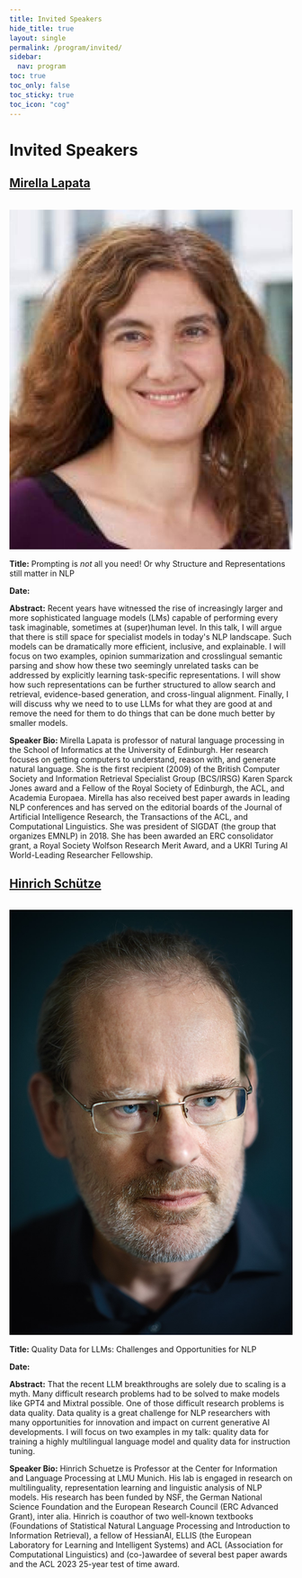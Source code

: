 ```yaml
---
title: Invited Speakers
hide_title: true
layout: single
permalink: /program/invited/
sidebar:
  nav: program
toc: true
toc_only: false
toc_sticky: true
toc_icon: "cog" 
---
```

<h1>Invited Speakers</h1>

<h2><a href="https://homepages.inf.ed.ac.uk/mlap/" target="_blank">Mirella Lapata</a></h2><br/>
<img src="/assets/images/mirella.png" alt="Mirella Lapata">

<b>Title:</b> Prompting is *not* all you need! Or why Structure and Representations still matter in NLP <br/>

<b>Date:</b> <br/>

<b>Abstract:</b> Recent years have witnessed the rise of increasingly larger and more sophisticated language models (LMs) capable of performing every task imaginable, sometimes at (super)human level. In this talk, I will argue that there is still space for specialist models in today's NLP landscape. Such models can be dramatically more efficient, inclusive, and explainable. I will focus on two examples, opinion summarization and crosslingual semantic parsing and show how these two seemingly unrelated tasks can be addressed by explicitly learning task-specific representations. I will show how such representations can be further structured to allow search and retrieval, evidence-based generation, and cross-lingual alignment. Finally, I will  discuss why we need to to use LLMs for what they are good at and remove the need for them to do things that can be done much better by smaller models.
<br/>

<b>Speaker Bio:</b> Mirella Lapata is professor of natural language processing in the School of Informatics at the University of Edinburgh. Her research focuses on getting computers to understand, reason with, and generate natural language. She is the first recipient (2009) of the British Computer Society and Information Retrieval Specialist Group (BCS/IRSG) Karen Sparck Jones award and a Fellow of the Royal Society of Edinburgh, the ACL, and Academia Europaea. Mirella has also received best paper awards in leading NLP conferences and has served on the editorial boards of the Journal of Artificial Intelligence Research, the Transactions of the ACL, and Computational Linguistics. She was president of SIGDAT (the group that organizes EMNLP) in 2018. She has been awarded an ERC consolidator grant, a Royal Society Wolfson Research Merit Award, and a UKRI Turing AI World-Leading Researcher Fellowship.
<br/>


<h2><a href="https://www.cis.lmu.de/schuetze/" target="_blank">Hinrich Schütze</a></h2><br/>
<img src="/assets/images/hinrich.png" alt="Hinrich Schütze">

<b>Title:</b> Quality Data for LLMs: Challenges and Opportunities for NLP <br/>

<b>Date:</b> <br/>

<b>Abstract:</b> That the recent LLM breakthroughs are solely due to scaling is a myth. Many difficult research problems had to be solved to make models like GPT4 and Mixtral possible. One of those difficult research problems is data quality. Data quality is a great challenge for NLP researchers with many opportunities for innovation and impact on current generative AI developments. I will focus on two examples in my talk: quality data for training a highly multilingual language model and quality data for instruction tuning.
<br/>

<b>Speaker Bio:</b> Hinrich Schuetze is Professor at the Center for Information
and Language Processing at LMU Munich.  His lab is engaged in research on multilinguality, representation learning and linguistic analysis of NLP models.  His research has been funded by NSF, the German National Science Foundation and the European Research Council (ERC Advanced Grant), inter alia. Hinrich is coauthor of two well-known textbooks (Foundations of Statistical Natural Language Processing and Introduction to Information Retrieval), a fellow of HessianAI, ELLIS (the European Laboratory for Learning and Intelligent Systems) and ACL (Association for Computational Linguistics) and (co-)awardee of several best paper awards and the ACL 2023 25-year test of time award.
